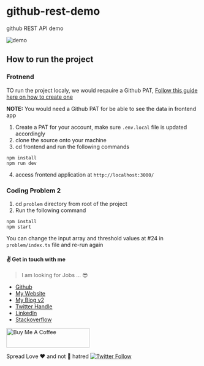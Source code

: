 # github-rest-demo

github REST API demo

![demo](./output.gif)

## How to run the project

### Frotnend

TO run the project localy, we would reqauire a Github PAT, [Follow this guide here on how to create one](https://docs.github.com/en/authentication/keeping-your-account-and-data-secure/creating-a-personal-access-token)

**NOTE:** You would need a Github PAT for be able to see the data in frontend app

1. Create a PAT for your account, make sure `.env.local` file is updated accordingly
2. clone the source onto your machine
3. cd frontend and run the following commands

```
npm install
npm run dev
```

4. access frontend application at `http://localhost:3000/`

### Coding Problem 2

1. cd `problem` directory from root of the project
2. Run the following command

```
npm install
npm start
```

You can change the input array and threshold values at #24 in `problem/index.ts` file and re-run again

#### :v: Get in touch with me

> I am looking for Jobs ... :sunglasses:

- [Github](https://github.com/avimehenwal/)
- [My Website](https://avimehenwal.in)
- [My Blog v2](https://avimehenwal2.netlify.app/)
- [Twitter Handle](https://twitter.com/avimehenwal)
- [LinkedIn](https://in.linkedin.com/in/avimehenwal)
- [Stackoverflow](https://stackoverflow.com/users/1915935/avi-mehenwal)

<a href="https://www.buymeacoffee.com/F1j07cV" target="_blank"><img src="https://cdn.buymeacoffee.com/buttons/default-orange.png" alt="Buy Me A Coffee" style="height: 51px !important;width: 217px !important;" ></a>

Spread Love :hearts: and not :no_entry_sign: hatred [![Twitter Follow](https://img.shields.io/twitter/follow/avimehenwal.svg?style=social)](https://twitter.com/avimehenwal)